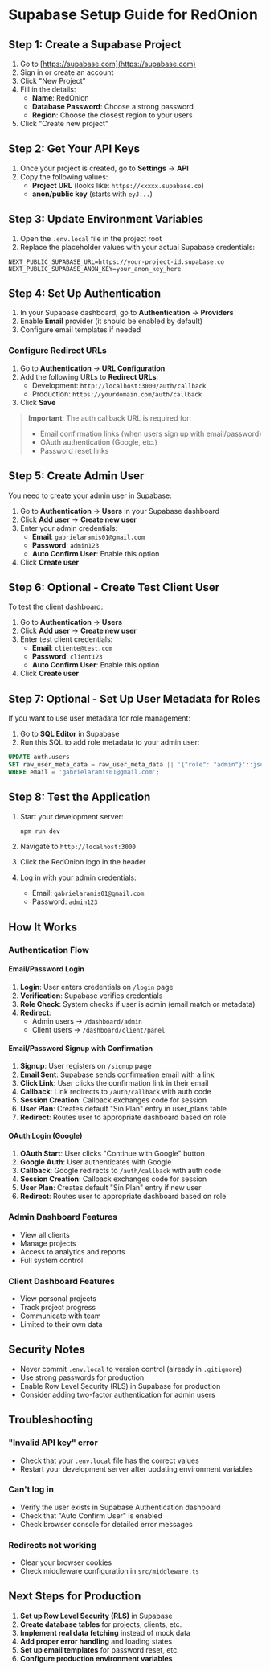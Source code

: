 # Supabase Setup Guide for RedOnion

## Step 1: Create a Supabase Project

1. Go to [https://supabase.com](https://supabase.com)
2. Sign in or create an account
3. Click "New Project"
4. Fill in the details:
   - **Name**: RedOnion
   - **Database Password**: Choose a strong password
   - **Region**: Choose the closest region to your users
5. Click "Create new project"

## Step 2: Get Your API Keys

1. Once your project is created, go to **Settings** → **API**
2. Copy the following values:
   - **Project URL** (looks like: `https://xxxxx.supabase.co`)
   - **anon/public key** (starts with `eyJ...`)

## Step 3: Update Environment Variables

1. Open the `.env.local` file in the project root
2. Replace the placeholder values with your actual Supabase credentials:

```env
NEXT_PUBLIC_SUPABASE_URL=https://your-project-id.supabase.co
NEXT_PUBLIC_SUPABASE_ANON_KEY=your_anon_key_here
```

## Step 4: Set Up Authentication

1. In your Supabase dashboard, go to **Authentication** → **Providers**
2. Enable **Email** provider (it should be enabled by default)
3. Configure email templates if needed

### Configure Redirect URLs

1. Go to **Authentication** → **URL Configuration**
2. Add the following URLs to **Redirect URLs**:
   - Development: `http://localhost:3000/auth/callback`
   - Production: `https://yourdomain.com/auth/callback`
3. Click **Save**

> **Important**: The auth callback URL is required for:
> - Email confirmation links (when users sign up with email/password)
> - OAuth authentication (Google, etc.)
> - Password reset links

## Step 5: Create Admin User

You need to create your admin user in Supabase:

1. Go to **Authentication** → **Users** in your Supabase dashboard
2. Click **Add user** → **Create new user**
3. Enter your admin credentials:
   - **Email**: `gabrielaramis01@gmail.com`
   - **Password**: `admin123`
   - **Auto Confirm User**: Enable this option
4. Click **Create user**

## Step 6: Optional - Create Test Client User

To test the client dashboard:

1. Go to **Authentication** → **Users**
2. Click **Add user** → **Create new user**
3. Enter test client credentials:
   - **Email**: `cliente@test.com`
   - **Password**: `client123`
   - **Auto Confirm User**: Enable this option
4. Click **Create user**

## Step 7: Optional - Set Up User Metadata for Roles

If you want to use user metadata for role management:

1. Go to **SQL Editor** in Supabase
2. Run this SQL to add role metadata to your admin user:

```sql
UPDATE auth.users
SET raw_user_meta_data = raw_user_meta_data || '{"role": "admin"}'::jsonb
WHERE email = 'gabrielaramis01@gmail.com';
```

## Step 8: Test the Application

1. Start your development server:
   ```bash
   npm run dev
   ```

2. Navigate to `http://localhost:3000`
3. Click the RedOnion logo in the header
4. Log in with your admin credentials:
   - Email: `gabrielaramis01@gmail.com`
   - Password: `admin123`

## How It Works

### Authentication Flow

#### Email/Password Login
1. **Login**: User enters credentials on `/login` page
2. **Verification**: Supabase verifies credentials
3. **Role Check**: System checks if user is admin (email match or metadata)
4. **Redirect**:
   - Admin users → `/dashboard/admin`
   - Client users → `/dashboard/client/panel`

#### Email/Password Signup with Confirmation
1. **Signup**: User registers on `/signup` page
2. **Email Sent**: Supabase sends confirmation email with a link
3. **Click Link**: User clicks the confirmation link in their email
4. **Callback**: Link redirects to `/auth/callback` with auth code
5. **Session Creation**: Callback exchanges code for session
6. **User Plan**: Creates default "Sin Plan" entry in user_plans table
7. **Redirect**: Routes user to appropriate dashboard based on role

#### OAuth Login (Google)
1. **OAuth Start**: User clicks "Continue with Google" button
2. **Google Auth**: User authenticates with Google
3. **Callback**: Google redirects to `/auth/callback` with auth code
4. **Session Creation**: Callback exchanges code for session
5. **User Plan**: Creates default "Sin Plan" entry if new user
6. **Redirect**: Routes user to appropriate dashboard based on role

### Admin Dashboard Features

- View all clients
- Manage projects
- Access to analytics and reports
- Full system control

### Client Dashboard Features

- View personal projects
- Track project progress
- Communicate with team
- Limited to their own data

## Security Notes

- Never commit `.env.local` to version control (already in `.gitignore`)
- Use strong passwords for production
- Enable Row Level Security (RLS) in Supabase for production
- Consider adding two-factor authentication for admin users

## Troubleshooting

### "Invalid API key" error
- Check that your `.env.local` file has the correct values
- Restart your development server after updating environment variables

### Can't log in
- Verify the user exists in Supabase Authentication dashboard
- Check that "Auto Confirm User" is enabled
- Check browser console for detailed error messages

### Redirects not working
- Clear your browser cookies
- Check middleware configuration in `src/middleware.ts`

## Next Steps for Production

1. **Set up Row Level Security (RLS)** in Supabase
2. **Create database tables** for projects, clients, etc.
3. **Implement real data fetching** instead of mock data
4. **Add proper error handling** and loading states
5. **Set up email templates** for password reset, etc.
6. **Configure production environment variables**
